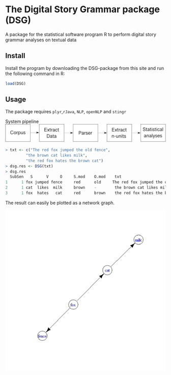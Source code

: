 # The Digital Story Grammar package (DSG)
A package for the statistical software program R to perform digital story grammar analyses on textual data

## Install
Install the program by downloading the DSG-package from this site and run the following command in R: <br/>

``` r
load(DSG)
```

##  Usage
The package requires `plyr`,`rJava`, `NLP`, `openNLP` and `stingr`

System pipeline
<img src="https://github.com/sban/narratives/blob/master/SystemPipelineW2.png" >



``` r
> txt <- c("The red fox jumped the old fence", 
         "the brown cat likes milk", 
         "the red fox hates the brown cat")
> dsg.res <- DSG(txt)
> dsg.res
  SubSen   S      V     O     S.mod    O.mod    txt
1      1 fox jumped fence     red      old     The red fox jumped the old fence
2      1 cat  likes  milk     brown    -        the brown cat likes milk
3      1 fox  hates   cat     red      brown    the red fox hates the brown cat
```

The result can easily be plotted as a network graph.

<img src="https://github.com/sban/narratives/blob/master/network.png" >



